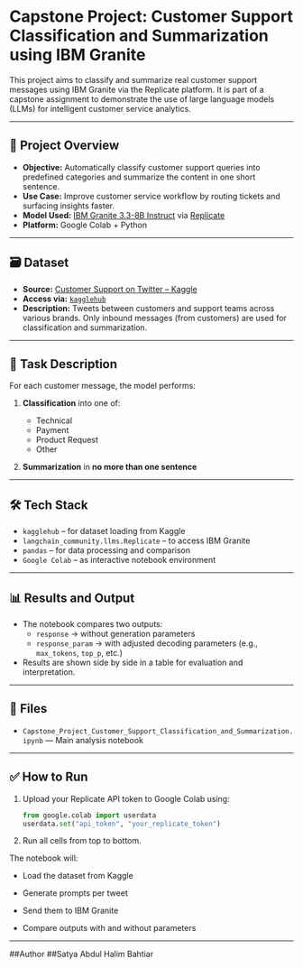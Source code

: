# Capstone Project: Customer Support Classification and Summarization using IBM Granite

This project aims to classify and summarize real customer support messages using IBM Granite via the Replicate platform. It is part of a capstone assignment to demonstrate the use of large language models (LLMs) for intelligent customer service analytics.

---

## 🎯 Project Overview

- **Objective:** Automatically classify customer support queries into predefined categories and summarize the content in one short sentence.
- **Use Case:** Improve customer service workflow by routing tickets and surfacing insights faster.
- **Model Used:** [IBM Granite 3.3-8B Instruct](https://replicate.com/ibm-granite/granite-3.3-8b-instruct) via [Replicate](https://replicate.com)
- **Platform:** Google Colab + Python

---

## 🗃️ Dataset

- **Source:** [Customer Support on Twitter – Kaggle](https://www.kaggle.com/datasets/thoughtvector/customer-support-on-twitter)
- **Access via:** [`kagglehub`](https://pypi.org/project/kagglehub/)
- **Description:** Tweets between customers and support teams across various brands. Only inbound messages (from customers) are used for classification and summarization.

---

## 🧪 Task Description

For each customer message, the model performs:

1. **Classification** into one of:
   - Technical  
   - Payment  
   - Product Request  
   - Other

2. **Summarization** in **no more than one sentence**

---

## 🛠️ Tech Stack

- `kagglehub` – for dataset loading from Kaggle  
- `langchain_community.llms.Replicate` – to access IBM Granite  
- `pandas` – for data processing and comparison  
- `Google Colab` – as interactive notebook environment

---

## 📊 Results and Output

- The notebook compares two outputs:
  - `response` → without generation parameters
  - `response_param` → with adjusted decoding parameters (e.g., `max_tokens`, `top_p`, etc.)
- Results are shown side by side in a table for evaluation and interpretation.

---

## 📁 Files

- `Capstone_Project_Customer_Support_Classification_and_Summarization.ipynb` — Main analysis notebook

---

## ✅ How to Run

1. Upload your Replicate API token to Google Colab using:
   ```python
   from google.colab import userdata
   userdata.set("api_token", "your_replicate_token")
2. Run all cells from top to bottom.

The notebook will:

- Load the dataset from Kaggle

- Generate prompts per tweet

- Send them to IBM Granite

- Compare outputs with and without parameters

---

##Author
##Satya Abdul Halim Bahtiar
